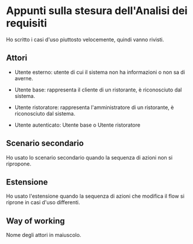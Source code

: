 # Appunti sulla stesura dell'Analisi dei requisiti

Ho scritto i casi d'uso piuttosto velocemente, quindi vanno rivisti.

## Attori

- Utente esterno: utente di cui il sistema non ha informazioni o non sa di
  averne.
  
- Utente base: rappresenta il cliente di un ristorante, è riconosciuto dal 
  sistema.

- Utente ristoratore: rappresenta l'amministratore di un ristorante, è
  riconosciuto dal sistema.

- Utente autenticato: Utente base o Utente ristoratore

## Scenario secondario

Ho usato lo scenario secondario quando la sequenza di azioni non si ripropone.

## Estensione

Ho usato l'estensione quando la sequenza di azioni che modifica il flow si
riprone in casi d'uso differenti.

## Way of working

Nome degli attori in maiuscolo.
